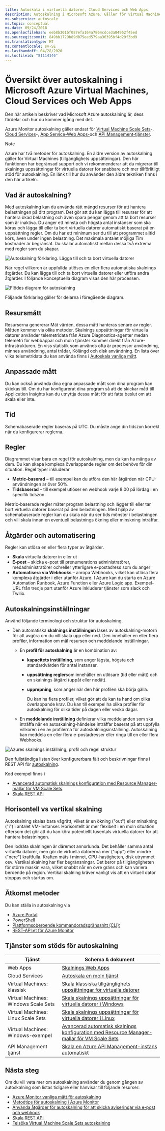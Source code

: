 ```yaml
---
title: Autoskala i virtuella datorer, Cloud Services och Web Apps
description: Autoskalning i Microsoft Azure. Gäller för Virtual Machines skalnings uppsättningar för virtuella datorer, Cloud Services och Web Apps.
ms.subservice: autoscale
ms.topic: conceptual
ms.date: 09/24/2018
ms.openlocfilehash: eeb8b301bf087efa164a7864cdce3a04952f45ed
ms.sourcegitcommit: 849bb1729b89d075eed579aa36395bf4d29f3bd9
ms.translationtype: MT
ms.contentlocale: sv-SE
ms.lasthandoff: 04/28/2020
ms.locfileid: "81114146"
---
```

# <a name="overview-of-autoscale-in-microsoft-azure-virtual-machines-cloud-services-and-web-apps"></a>Översikt över autoskalning i Microsoft Azure Virtual Machines, Cloud Services och Web Apps
Den här artikeln beskriver vad Microsoft Azure autoskalning är, dess fördelar och hur du kommer igång med det.  

Azure Monitor autoskalning gäller endast för [Virtual Machine Scale Sets](https://azure.microsoft.com/services/virtual-machine-scale-sets/)-, [Cloud Services](https://azure.microsoft.com/services/cloud-services/)-, [App Service-Web Apps-](https://azure.microsoft.com/services/app-service/web/)och [API Management-tjänster](https://docs.microsoft.com/azure/api-management/api-management-key-concepts).

> [!NOTE]
> Azure har två metoder för autoskalning. En äldre version av autoskalning gäller för Virtual Machines (tillgänglighets uppsättningar). Den här funktionen har begränsad support och vi rekommenderar att du migrerar till skalnings uppsättningar för virtuella datorer för snabbare och mer tillförlitligt stöd för autoskalning. En länk till hur du använder den äldre tekniken finns i den här artikeln.  
>
>

## <a name="what-is-autoscale"></a>Vad är autoskalning?
Med autoskalning kan du använda rätt mängd resurser för att hantera belastningen på ditt program. Det gör att du kan lägga till resurser för att hantera ökad belastning och även spara pengar genom att ta bort resurser som är inaktiva. Du anger ett minsta och högsta antal instanser som ska köras och lägga till eller ta bort virtuella datorer automatiskt baserat på en uppsättning regler. Om du har ett minimum ser du till att programmet alltid körs, även under ingen belastning. Det maximala antalet möjliga Tim kostnader är begränsat. Du skalar automatiskt mellan dessa två extrema med regler som du skapar.

 ![Autoskalning förklaring. Lägga till och ta bort virtuella datorer](./media/autoscale-overview/AutoscaleConcept.png)

När regel villkoren är uppfyllda utlöses en eller flera automatiska skalnings åtgärder. Du kan lägga till och ta bort virtuella datorer eller utföra andra åtgärder. I följande konceptuella diagram visas den här processen.  

 ![Flödes diagram för autoskalning](./media/autoscale-overview/Autoscale_Overview_v4.png)

Följande förklaring gäller för delarna i föregående diagram.   

## <a name="resource-metrics"></a>Resursmått
Resurserna genererar Mät värden, dessa mått hanteras senare av regler. Måtten kommer via olika metoder.
Skalnings uppsättningar för virtuella datorer använder telemetridata från Azure Diagnostics-agenter medan telemetri för webbappar och moln tjänster kommer direkt från Azure-infrastrukturen. En viss statistik som används ofta är processor användning, minnes användning, antal trådar, Kölängd och disk användning. En lista över vilka telemetridata du kan använda finns i [Autoskala vanliga mått](../../azure-monitor/platform/autoscale-common-metrics.md).

## <a name="custom-metrics"></a>Anpassade mått
Du kan också använda dina egna anpassade mått som dina program kan skickas till. Om du har konfigurerat dina program så att de skickar mått till Application Insights kan du utnyttja dessa mått för att fatta beslut om att skala eller inte.

## <a name="time"></a>Tid
Schemabaserade regler baseras på UTC. Du måste ange din tidszon korrekt när du konfigurerar reglerna.  

## <a name="rules"></a>Regler
Diagrammet visar bara en regel för autoskalning, men du kan ha många av dem. Du kan skapa komplexa överlappande regler om det behövs för din situation.  Regel typer inkluderar  

* **Metric-baserad** – till exempel kan du utföra den här åtgärden när CPU-användningen är över 50%.
* **Tidsbaserad** – till exempel utlöser en webhook varje 8.00 på lördag i en specifik tidszon.

Metric-baserade regler mäter program belastning och lägger till eller tar bort virtuella datorer baserat på den belastningen. Med hjälp av schemabaserade regler kan du skala när du ser tids mönster i belastningen och vill skala innan en eventuell belastnings ökning eller minskning inträffar.  

## <a name="actions-and-automation"></a>Åtgärder och automatisering
Regler kan utlösa en eller flera typer av åtgärder.

* **Skala** virtuella datorer in eller ut
* **E-post** – skicka e-post till prenumerations administratörer, medadministratörer och/eller ytterligare e-postadress som du anger
* **Automatisera via Webhooks** – anropa Webhooks, vilket kan utlösa flera komplexa åtgärder i eller utanför Azure. I Azure kan du starta en Azure Automation Runbook, Azure Function eller Azure Logic app. Exempel-URL från tredje part utanför Azure inkluderar tjänster som slack och Twilio.

## <a name="autoscale-settings"></a>Autoskalningsinställningar
Använd följande terminologi och struktur för autoskalning.

- Den automatiska **skalnings inställningen** läses av autoskalning-motorn för att avgöra om du vill skala upp eller ned. Den innehåller en eller flera profiler, information om mål resursen och meddelande inställningar.

  - En **profil för autoskalning** är en kombination av:

    - **kapacitets inställning**, som anger lägsta, högsta och standardvärden för antal instanser.
    - **uppsättning regler**som innehåller en utlösare (tid eller mått) och en skalnings åtgärd (uppåt eller nedåt).
    - **upprepning**, som anger när den här profilen ska börja gälla.

      Du kan ha flera profiler, vilket gör att du kan ta hand om olika överlappande krav. Du kan till exempel ha olika profiler för autoskalning för olika tider på dagen eller vecko dagar.

  - En **meddelande inställning** definierar vilka meddelanden som ska inträffa när en autoskalning-händelse inträffar baserat på att uppfylla villkoren i en av profilerna för autoskalningsinställning. Autoskalning kan meddela en eller flera e-postadresser eller ringa till en eller flera Webhooks.


![Azures skalnings inställning, profil och regel struktur](./media/autoscale-overview/AzureResourceManagerRuleStructure3.png)

Den fullständiga listan över konfigurerbara fält och beskrivningar finns i REST API för [autoskalning](https://msdn.microsoft.com/library/dn931928.aspx).

Kod exempel finns i

* [Avancerad automatisk skalnings konfiguration med Resource Manager-mallar för VM Scale Sets](../../azure-monitor/platform/autoscale-virtual-machine-scale-sets.md)  
* [Skala REST API](https://msdn.microsoft.com/library/dn931953.aspx)

## <a name="horizontal-vs-vertical-scaling"></a>Horisontell vs vertikal skalning
Autoskalning skalas bara vågrätt, vilket är en ökning ("out") eller minskning ("i") i antalet VM-instanser.  Horisontellt är mer flexibelt i en moln situation eftersom det gör att du kan köra potentiellt tusentals virtuella datorer för att hantera belastningen.

Den lodräta skalningen är däremot annorlunda. Det behåller samma antal virtuella datorer, men gör de virtuella datorerna mer ("upp") eller mindre ("nere") kraftfulla. Kraften mäts i minnet, CPU-hastigheten, disk utrymmet osv.  Vertikal skalning har fler begränsningar. Det beror på tillgängligheten för större maskin vara, vilket snabbt når en övre gräns och kan variera beroende på region. Vertikal skalning kräver vanligt vis att en virtuell dator stoppas och startas om.


## <a name="methods-of-access"></a>Åtkomst metoder
Du kan ställa in autoskalning via

* [Azure Portal](../../azure-monitor/platform/autoscale-get-started.md)
* [PowerShell](../../azure-monitor/platform/powershell-quickstart-samples.md#create-and-manage-autoscale-settings)
* [Plattformsoberoende kommandoradsgränssnitt (CLI):](../../azure-monitor/platform/cli-samples.md#autoscale)
* [REST-API:et för Azure Monitor](https://msdn.microsoft.com/library/azure/dn931953.aspx)

## <a name="supported-services-for-autoscale"></a>Tjänster som stöds för autoskalning
| Tjänst | Schema & dokument |
| --- | --- |
| Web Apps |[Skalnings Web Apps](../../azure-monitor/platform/autoscale-get-started.md) |
| Cloud Services |[Autoskala en moln tjänst](../../cloud-services/cloud-services-how-to-scale-portal.md) |
| Virtual Machines: klassisk |[Skala klassiska tillgänglighets uppsättningar för virtuella datorer](https://blogs.msdn.microsoft.com/kaevans/2015/02/20/autoscaling-azurevirtual-machines/) |
| Virtual Machines: Windows Scale Sets |[Skala skalnings uppsättningar för virtuella datorer i Windows](../../virtual-machine-scale-sets/tutorial-autoscale-powershell.md) |
| Virtual Machines: Linux Scale Sets |[Skala skalnings uppsättningar för virtuella datorer i Linux](../../virtual-machine-scale-sets/tutorial-autoscale-cli.md) |
| Virtual Machines: Windows-exempel |[Avancerad automatisk skalnings konfiguration med Resource Manager-mallar för VM Scale Sets](../../azure-monitor/platform/autoscale-virtual-machine-scale-sets.md) |
| API Management tjänst|[Skala en Azure API Management-instans automatiskt](https://docs.microsoft.com/azure/api-management/api-management-howto-autoscale)

## <a name="next-steps"></a>Nästa steg
Om du vill veta mer om autoskalning använder du genom gången av autoskalning som listas tidigare eller hänvisar till följande resurser:

* [Azure Monitor vanliga mått för autoskalning](../../azure-monitor/platform/autoscale-common-metrics.md)
* [Metodtips för autoskalning i Azure Monitor](../../azure-monitor/platform/autoscale-best-practices.md)
* [Använda åtgärder för autoskalning för att skicka aviseringar via e-post och webhook](../../azure-monitor/platform/autoscale-webhook-email.md)
* [Skala REST API](https://msdn.microsoft.com/library/dn931953.aspx)
* [Felsöka Virtual Machine Scale Sets autoskalning](../../virtual-machine-scale-sets/virtual-machine-scale-sets-troubleshoot.md)

